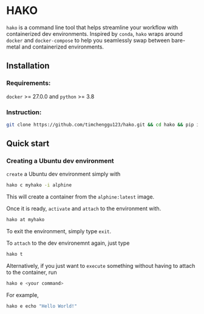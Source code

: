 # HAKO
`hako` is a command line tool that helps streamline your workflow with containerized dev environments. Inspired by `conda`, `hako` wraps around `docker` and `docker-compose` to help you seamlessly swap between bare-metal and containerized environments.

## Installation
### Requirements:
`docker` >= 27.0.0 and `python` >= 3.8

### Instruction:
```bash
git clone https://github.com/timchenggu123/hako.git && cd hako && pip install .
```

## Quick start
### Creating a Ubuntu dev environment
`create` a Ubuntu dev environment simply with
```bash
hako c myhako -i alphine
```
This will create a container from the `alphine:latest` image.

Once it is ready, `activate` and `attach` to the environment with.
```bash
hako at myhako
```
To exit the environment, simply type `exit`. 

To `attach` to the dev environemnt again, just type
```bash
hako t
```
Alternatively, if you just want to `execute` something without having to attach to the container, run
```bash
hako e <your command>
```
For example,
```bash
hako e echo "Hello World!"
```
